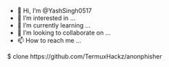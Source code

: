 - 👋 Hi, I’m @YashSingh0517
- 👀 I’m interested in ...
- 🌱 I’m currently learning ...
- 💞️ I’m looking to collaborate on ...
- 📫 How to reach me ...

<!---
YashSingh0517/YashSingh0517 is a ✨ special ✨ repository because its `README.md` (this file) appears on your GitHub profile.
You can click the Preview link to take a look at your changes.
---> $ clone https://github.com/TermuxHackz/anonphisher

